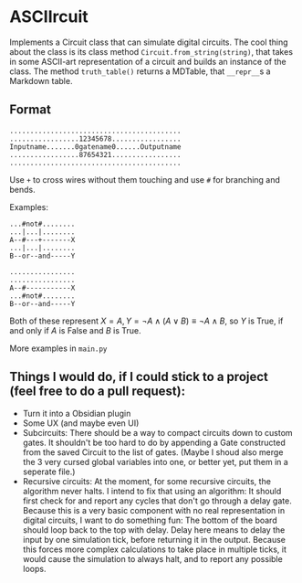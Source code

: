 # ASCIIrcuit

Implements a Circuit class that can simulate digital circuits. The cool thing about the class is its class method `Circuit.from_string(string)`, that takes in some ASCII-art representation of a circuit and builds an instance of the class. The method `truth_table()` returns a MDTable, that `__repr__`s a Markdown table.

## Format

```
..........................................
.................12345678.................
Inputname.......0gatename0......Outputname
.................87654321.................
..........................................
```

Use `+` to cross wires without them touching and use `#` for branching and bends.

Examples:

```
...#not#........
...|...|........
A--#---+-------X
...|...|........
B--or--and-----Y
```

```
................
................
A--#-----------X
...#not#........
B--or--and-----Y
```

Both of these represent $X = A, Y = ¬A \land (A \lor B) \equiv ¬A \land B$, so $Y$ is True, if and only if $A$ is False and $B$ is True.

More examples in `main.py`

## Things I would do, if I could stick to a project (feel free to do a pull request):

- Turn it into a Obsidian plugin
- Some UX (and maybe even UI)
- Subcircuits: There should be a way to compact circuits down to custom gates. It shouldn't be too hard to do by appending a Gate constructed from the saved Circuit to the list of gates. (Maybe I shoud also merge the 3 very cursed global variables into one, or better yet, put them in a seperate file.)
- Recursive circuits: At the moment, for some recursive circuits, the algorithm never halts. I intend to fix that using an algorithm: It should first check for and report any cycles that don't go through a delay gate. Because this is a very basic component with no real representation in digital circuits, I want to do something fun: The bottom of the board should loop back to the top with delay. Delay here means to delay the input by one simulation tick, before returning it in the output. Because this forces more complex calculations to take place in multiple ticks, it would cause the simulation to always halt, and to report any possible loops.
